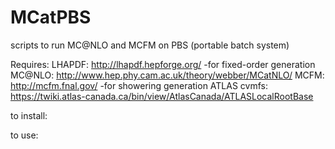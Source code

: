 MCatPBS
=======

scripts to run MC@NLO and MCFM on PBS (portable batch system)

Requires:
LHAPDF: http://lhapdf.hepforge.org/
-for fixed-order generation
MC@NLO: http://www.hep.phy.cam.ac.uk/theory/webber/MCatNLO/
MCFM:   http://mcfm.fnal.gov/
-for showering generation
ATLAS cvmfs: https://twiki.atlas-canada.ca/bin/view/AtlasCanada/ATLASLocalRootBase

to install:

to use: